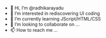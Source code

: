 - 👋 Hi, I’m @radhikarayadu
- 👀 I’m interested in rediscovering UI coding
- 🌱 I’m currently learning JScript/HTML/CSS
- 💞️ I’m looking to collaborate on ...
- 📫 How to reach me ...

<!---
radhikarayadu/radhikarayadu is a ✨ special ✨ repository because its `README.md` (this file) appears on your GitHub profile.
You can click the Preview link to take a look at your changes.
--->
